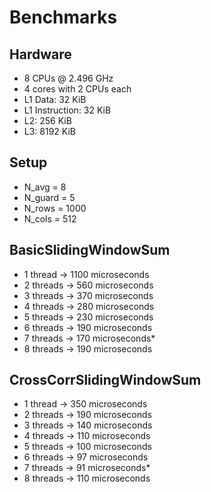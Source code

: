 # Benchmarks

## Hardware

- 8 CPUs @ 2.496 GHz
- 4 cores with 2 CPUs each
- L1 Data: 32 KiB
- L1 Instruction: 32 KiB
- L2: 256 KiB
- L3: 8192 KiB

## Setup

- N_avg = 8
- N_guard = 5
- N_rows = 1000
- N_cols = 512

## BasicSlidingWindowSum

- 1 thread -> 1100 microseconds
- 2 threads -> 560 microseconds
- 3 threads -> 370 microseconds
- 4 threads -> 280 microseconds
- 5 threads -> 230 microseconds
- 6 threads -> 190 microseconds
- 7 threads -> 170 microseconds*
- 8 threads -> 190 microseconds

## CrossCorrSlidingWindowSum
- 1 thread -> 350 microseconds
- 2 threads -> 190 microseconds
- 3 threads -> 140 microseconds
- 4 threads -> 110 microseconds
- 5 threads -> 100 microseconds
- 6 threads -> 97 microseconds
- 7 threads -> 91 microseconds*
- 8 threads -> 110 microseconds
